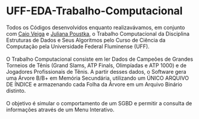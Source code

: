 # UFF-EDA-Trabalho-Computacional
 Todos os Códigos desenvolvidos enquanto realizavávamos, em conjunto com [Caio Veiga](https://github.com/CoalaPSS) e [Juliana Poustka](https://github.com/julianaalves-p), o Trabalho Computacional da Disciplina Estruturas de Dados e Seus Algoritmos pelo Curso de Ciência da Computação pela Universidade Federal Fluminense (UFF).\
 \
 O Trabalho Computacional consiste em ler Dados de Campeões de Grandes Torneios de Tênis (Grand Slams, ATP Finals, Olimpíadas e ATP 1000) e de Jogadores Profissionais de Tênis. A partir desses dados, o Software gera uma Árvore B/B+ em Memória Secundária, utilizando um ÚNICO ARQUIVO DE ÍNDICE e armazenando cada Folha da Árvore em um Arquivo Binário distinto.\
 \
 O objetivo é simular o comportamento de um SGBD e permitir a consulta de informações através de um Menu Interativo.
